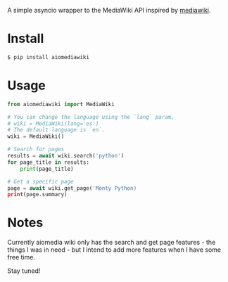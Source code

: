 A simple asyncio wrapper to the MediaWiki API inspired by
[mediawiki](https://github.com/barrust/mediawiki).


Install
=======

```sh
$ pip install aiomediawiki
```

Usage
=====

```python
from aiomediawiki import MediaWiki

# You can change the language using the `lang` param.
# wiki = MediaWiki(lang='es')
# The default language is `en`.
wiki = MediaWiki()

# Search for pages
results = await wiki.search('python')
for page_title in results:
    print(page_title)

# Get a specific page
page = await wiki.get_page('Monty Python)
print(page.summary)

```

Notes
=====

Currently aiomedia wiki only has the search and get page features - the things
I was in need - but I intend to add more features when I have some free time.

Stay tuned!
